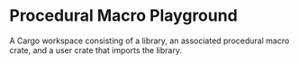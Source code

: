 # Procedural Macro Playground

A Cargo workspace consisting of a library, an associated procedural macro crate, and a user crate that imports the library.

